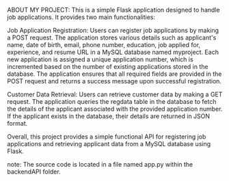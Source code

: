 ABOUT MY PROJECT:
    This is a simple Flask application designed to handle job applications. 
    It provides two main functionalities:

Job Application Registration:
    Users can register job applications by making a POST request.
    The application stores various details such as applicant's name, date of birth, email, 
    phone number, education, job applied for, experience, and resume URL in a MySQL database 
    named myproject.
    Each new application is assigned a unique application number, which is incremented based on the 
    number of existing applications stored in the database.
    The application ensures that all required fields are provided in the POST request and returns 
    a success message upon successful registration.

Customer Data Retrieval:
    Users can retrieve customer data by making a GET request.
    The application queries the regdata table in the database to fetch the details of the applicant 
    associated with the provided application number.
    If the applicant exists in the database, their details are returned in JSON format.
    
Overall, this project provides a simple functional API for registering job applications 
and retrieving applicant data from a MySQL database using Flask.

note:
    The source code is located in a file named app.py within the backendAPI folder.